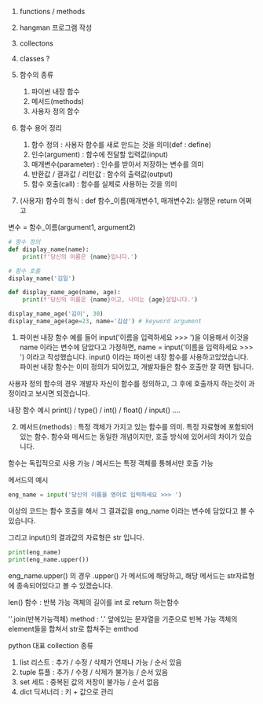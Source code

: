 1. functions / methods
2. hangman 프로그램 작성
3. collectons
4. classes ?


1. 함수의 종류
   1) 파이썬 내장 함수
   2) 메서드(methods)
   3) 사용자 정의 함수
2. 함수 용어 정리
   1) 함수 정의 : 사용자 함수를 새로 만드는 것을 의미(def : define)
   2) 인수(argument) : 함수에 전달할 입력값(input)
   3) 매개변수(parameter) : 인수를 받아서 저장하는 변수를 의미
   4) 반환값 / 결과값 / 리턴값 : 함수의 출력값(output)
   5) 함수 호출(call) : 함수를 실제로 사용하는 것을 의미
3. (사용자) 함수의 형식 :
def 함수_이름(매개변수1, 매개변수2):
    실행문
    return 어쩌고

변수 = 함수_이름(argument1, argument2)

```python
# 함수 정의
def display_name(name):
    print(f'당신의 이름은 {name}입니다.')

# 함수 호출
display_name('김일')

def display_name_age(name, age):
    print(f'당신의 이름은 {name}이고, 나이는 {age}살입니다.')

display_name_age('김이', 30)
display_name_age(age=23, name='김삼') # keyword argument
```

1) 파이썬 내장 함수
예를 들어 input('이름을 입력하세요 >>> ')을 이용해서 이것을 name 이라는 변수에 담았다고 가정하면,
name = input('이름을 입력하세요 >>> ') 이라고 작성했습니다.
input() 이라는 파이썬 내장 함수를 사용하고있었습니다.
파이썬 내장 함수는 이미 정의가 되어있고, 개발자들은 함수 호출만 잘 하면 됩니다.

사용자 정의 함수의 경우 개발자 자신이 함수를 정의하고, 그 후에 호출까지 하는것이 과정이라고 보시면 되겠습니다.

내장 함수 예시
print() / type() / int() / float() / input() ....

2) 메서드(methods) : 특정 객체가 가지고 있는 함수를 의미. 특정 자료형에 포함되어있는 함수. 함수와 메서드는 동일한 개념이지만, 호출 방식에 있어서의 차이가 있습니다.

함수는 독립적으로 사용 가능 / 메서드는 특정 객체를 통해서만 호출 가능

메서드의 예시
```python
eng_name = input('당신의 이름을 영어로 입력하세요 >>> ')
```
이상의 코드는 함수 호출을 해서 그 결과값을 eng_name 이라는 변수에 담았다고 볼 수 있습니다.

그리고 input()의 결과값의 자료형은 str 입니다.
```python
print(eng_name)
print(eng_name.upper())
```
eng_name.upper() 의 경우 .upper() 가 메서드에 해당하고, 해당 메서드는 str자료형에 종속되어있다고 볼 수 있겠습니다.


len() 함수 : 반복 가능 객체의 길이를 int 로 return 하는함수

''.join(반복가능객체) method : '.' 앞에있는 문자열을 기준으로 반복 가능 객체의 element들을 합쳐서 str로 합쳐주는 emthod


python 대표 collection 종류
1. list 리스트 : 추가 / 수정 / 삭제가 언제나 가능 / 순서 있음
2. tuple 튜플 : 추가 / 수정 / 삭제가 불가능 / 순서 있음
3. set 세트 : 중복된 값의 저장이 불가능 / 순서 없음
4. dict 딕셔너리 : 키 + 값으로 관리

























